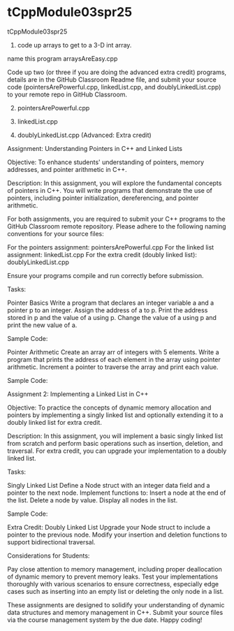 # tCppModule03spr25
tCppModule03spr25

1) code up arrays to get to a 3-D int array.

name this program arraysAreEasy.cpp

Code up two (or three if you are doing the advanced extra credit) programs, details are in the GitHub Classroom Readme file, and submit your source code (pointersArePowerful.cpp, linkedList.cpp, and doublyLinkedList.cpp) to your remote repo in GitHub Classroom.

2) pointersArePowerful.cpp 

3) linkedList.cpp 

4) doublyLinkedList.cpp (Advanced: Extra credit)

Assignment: Understanding Pointers in C++ and Linked Lists

Objective: To enhance students' understanding of pointers, memory addresses, and pointer arithmetic in C++.

Description:
In this assignment, you will explore the fundamental concepts of pointers in C++. You will write programs that demonstrate the use of pointers, including pointer initialization, dereferencing, and pointer arithmetic.

For both assignments, you are required to submit your C++ programs to the GitHub Classroom remote repository. Please adhere to the following naming conventions for your source files:

For the pointers assignment: pointersArePowerful.cpp
For the linked list assignment: linkedList.cpp
For the extra credit (doubly linked list): doublyLinkedList.cpp

Ensure your programs compile and run correctly before submission.

Tasks:

Pointer Basics
Write a program that declares an integer variable a and a pointer p to an integer.
Assign the address of a to p.
Print the address stored in p and the value of a using p.
Change the value of a using p and print the new value of a.

Sample Code:

Pointer Arithmetic
Create an array arr of integers with 5 elements.
Write a program that prints the address of each element in the array using pointer arithmetic.
Increment a pointer to traverse the array and print each value.

Sample Code:

Assignment 2: Implementing a Linked List in C++

Objective: To practice the concepts of dynamic memory allocation and pointers by implementing a singly linked list and optionally extending it to a doubly linked list for extra credit.

Description:
In this assignment, you will implement a basic singly linked list from scratch and perform basic operations such as insertion, deletion, and traversal. For extra credit, you can upgrade your implementation to a doubly linked list.

Tasks:

Singly Linked List
Define a Node struct with an integer data field and a pointer to the next node.
Implement functions to:
Insert a node at the end of the list.
Delete a node by value.
Display all nodes in the list.

Sample Code:

Extra Credit: Doubly Linked List
Upgrade your Node struct to include a pointer to the previous node.
Modify your insertion and deletion functions to support bidirectional traversal.

Considerations for Students:

Pay close attention to memory management, including proper deallocation of dynamic memory to prevent memory leaks.
Test your implementations thoroughly with various scenarios to ensure correctness, especially edge cases such as inserting into an empty list or deleting the only node in a list.

These assignments are designed to solidify your understanding of dynamic data structures and memory management in C++. Submit your source files via the course management system by the due date. Happy coding!
